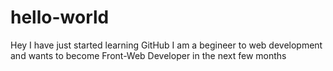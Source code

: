 # hello-world
Hey I have just started learning GitHub
I am a begineer to web development and wants to become Front-Web Developer in the next few months
